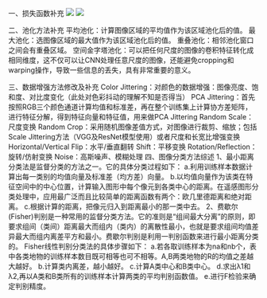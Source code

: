 一、损失函数补充
![](https://ai-studio-static-online.cdn.bcebos.com/bc5658e2d71a482d9df83e2f205fa2c9c814b3f9e2064d04af14803a81752ecc)
![](https://ai-studio-static-online.cdn.bcebos.com/569b68f065d84348b69c4296e63491b0ceb413ff892c49708fd08c4603a7be6c)

二、池化方法补充
平均池化：计算图像区域的平均值作为该区域池化后的值。
最大池化：选图像区域的最大值作为该区域池化后的值。
重叠池化：相邻池化窗口之间会有重叠区域。
空间金字塔池化：可以把任何尺度的图像的卷积特征转化成相同维度，这不仅可以让CNN处理任意尺度的图像，还能避免cropping和warping操作，导致一些信息的丢失，具有非常重要的意义。

三、数据增强方法修改及补充
Color Jittering：对颜色的数据增强：图像亮度、饱和度、对比度变化（此处对色彩抖动的理解不知是否得当）
PCA  Jittering：首先按照RGB三个颜色通道计算均值和标准差，再在整个训练集上计算协方差矩阵，进行特征分解，得到特征向量和特征值，用来做PCA Jittering
Random Scale：尺度变换
Random Crop：采用随机图像差值方式，对图像进行裁剪、缩放；包括Scale Jittering方法（VGG及ResNet模型使用）或者尺度和长宽比增强变换
Horizontal/Vertical Flip：水平/垂直翻转
Shift：平移变换
Rotation/Reflection：旋转/仿射变换
Noise：高斯噪声、模糊处理
四、图像分类方法综述
1、最小距离分类法是监督分类的方法之一。它的具体分类过程如下：
a.利用训练样本数据计算出每一类别的均值向量及标准差（均方差）向量。
b.以均值向量作为该类在特征空间中的中心位置，计算输入图形中每个像元到各类中心的距离。在遥感图形分类处理中，应用最广泛而且比较简单的距离函数有两个：欧几里德距离和绝对距离。
c.根据计算的距离，把像元归入到距离最小的那一类中去。
2、费歇尔(Fisher)判别是一种常用的监督分类方法。它的准则是“组间最大分离”的原则，即要求组间（类间）距离最大而组内（类内）的离散性最小，也就是要求组间均值差异最大而组内离差平方和最小。费歇尔判别是利用一判别函数来进行最小距离分类的。
Fisher线性判别分类法的具体步骤如下：
a.若各取训练样本为na和nb个，表中各类地物的训练样本数目既可相等也可不相等。A,B两类地物的R的均值之差越大越好。
b.计算类内离差，越小越好。
c.计算A类中心和B类中心。
d.求出λ1和λ2,再以A类和B类所有的训练样本计算两类的平均判别函数值。
e.进行F检验来确定判别精度。

